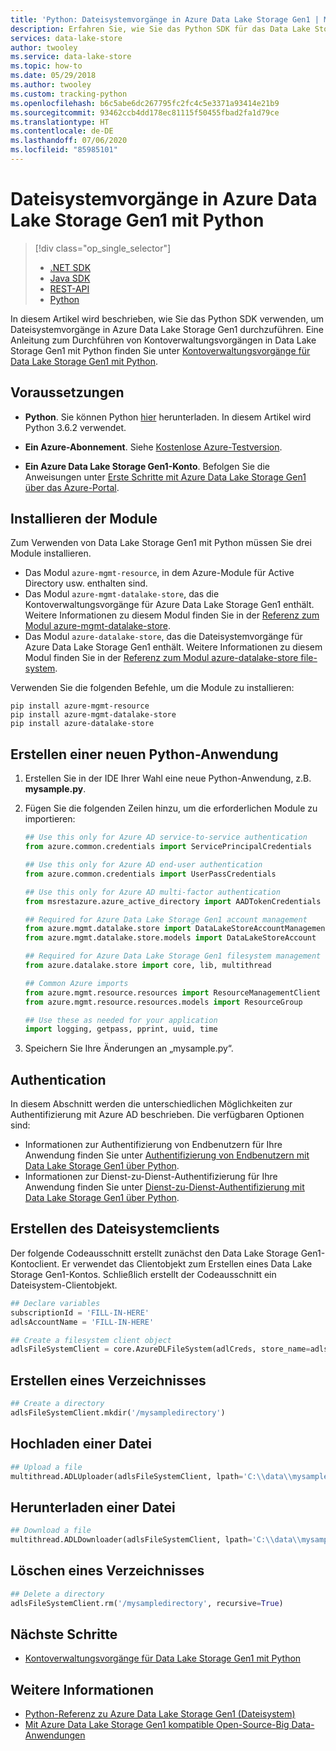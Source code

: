 ```yaml
---
title: 'Python: Dateisystemvorgänge in Azure Data Lake Storage Gen1 | Microsoft-Dokumentation'
description: Erfahren Sie, wie Sie das Python SDK für das Data Lake Storage Gen1-Dateisystem verwenden.
services: data-lake-store
author: twooley
ms.service: data-lake-store
ms.topic: how-to
ms.date: 05/29/2018
ms.author: twooley
ms.custom: tracking-python
ms.openlocfilehash: b6c5abe6dc267795fc2fc4c5e3371a93414e21b9
ms.sourcegitcommit: 93462ccb4dd178ec81115f50455fbad2fa1d79ce
ms.translationtype: HT
ms.contentlocale: de-DE
ms.lasthandoff: 07/06/2020
ms.locfileid: "85985101"
---
```

# <a name="filesystem-operations-on-azure-data-lake-storage-gen1-using-python"></a>Dateisystemvorgänge in Azure Data Lake Storage Gen1 mit Python
> [!div class="op_single_selector"]
> * [.NET SDK](data-lake-store-data-operations-net-sdk.md)
> * [Java SDK](data-lake-store-get-started-java-sdk.md)
> * [REST-API](data-lake-store-data-operations-rest-api.md)
> * [Python](data-lake-store-data-operations-python.md)
>
> 

In diesem Artikel wird beschrieben, wie Sie das Python SDK verwenden, um Dateisystemvorgänge in Azure Data Lake Storage Gen1 durchzuführen. Eine Anleitung zum Durchführen von Kontoverwaltungsvorgängen in Data Lake Storage Gen1 mit Python finden Sie unter [Kontoverwaltungsvorgänge für Data Lake Storage Gen1 mit Python](data-lake-store-get-started-python.md).

## <a name="prerequisites"></a>Voraussetzungen

* **Python**. Sie können Python [hier](https://www.python.org/downloads/) herunterladen. In diesem Artikel wird Python 3.6.2 verwendet.

* **Ein Azure-Abonnement**. Siehe [Kostenlose Azure-Testversion](https://azure.microsoft.com/pricing/free-trial/).

* **Ein Azure Data Lake Storage Gen1-Konto**. Befolgen Sie die Anweisungen unter [Erste Schritte mit Azure Data Lake Storage Gen1 über das Azure-Portal](data-lake-store-get-started-portal.md).

## <a name="install-the-modules"></a>Installieren der Module

Zum Verwenden von Data Lake Storage Gen1 mit Python müssen Sie drei Module installieren.

* Das Modul `azure-mgmt-resource`, in dem Azure-Module für Active Directory usw. enthalten sind.
* Das Modul `azure-mgmt-datalake-store`, das die Kontoverwaltungsvorgänge für Azure Data Lake Storage Gen1 enthält. Weitere Informationen zu diesem Modul finden Sie in der [Referenz zum Modul azure-mgmt-datalake-store](/python/api/azure-mgmt-datalake-store/).
* Das Modul `azure-datalake-store`, das die Dateisystemvorgänge für Azure Data Lake Storage Gen1 enthält. Weitere Informationen zu diesem Modul finden Sie in der [Referenz zum Modul azure-datalake-store file-system](https://docs.microsoft.com/python/api/azure-datalake-store/azure.datalake.store.core/).

Verwenden Sie die folgenden Befehle, um die Module zu installieren:

```console
pip install azure-mgmt-resource
pip install azure-mgmt-datalake-store
pip install azure-datalake-store
```

## <a name="create-a-new-python-application"></a>Erstellen einer neuen Python-Anwendung

1. Erstellen Sie in der IDE Ihrer Wahl eine neue Python-Anwendung, z.B. **mysample.py**.

2. Fügen Sie die folgenden Zeilen hinzu, um die erforderlichen Module zu importieren:

   ```python
   ## Use this only for Azure AD service-to-service authentication
   from azure.common.credentials import ServicePrincipalCredentials

   ## Use this only for Azure AD end-user authentication
   from azure.common.credentials import UserPassCredentials

   ## Use this only for Azure AD multi-factor authentication
   from msrestazure.azure_active_directory import AADTokenCredentials

   ## Required for Azure Data Lake Storage Gen1 account management
   from azure.mgmt.datalake.store import DataLakeStoreAccountManagementClient
   from azure.mgmt.datalake.store.models import DataLakeStoreAccount

   ## Required for Azure Data Lake Storage Gen1 filesystem management
   from azure.datalake.store import core, lib, multithread

   ## Common Azure imports
   from azure.mgmt.resource.resources import ResourceManagementClient
   from azure.mgmt.resource.resources.models import ResourceGroup

   ## Use these as needed for your application
   import logging, getpass, pprint, uuid, time
   ```

3. Speichern Sie Ihre Änderungen an „mysample.py“.

## <a name="authentication"></a>Authentication

In diesem Abschnitt werden die unterschiedlichen Möglichkeiten zur Authentifizierung mit Azure AD beschrieben. Die verfügbaren Optionen sind:

* Informationen zur Authentifizierung von Endbenutzern für Ihre Anwendung finden Sie unter [Authentifizierung von Endbenutzern mit Data Lake Storage Gen1 über Python](data-lake-store-end-user-authenticate-python.md).
* Informationen zur Dienst-zu-Dienst-Authentifizierung für Ihre Anwendung finden Sie unter [Dienst-zu-Dienst-Authentifizierung mit Data Lake Storage Gen1 über Python](data-lake-store-service-to-service-authenticate-python.md).

## <a name="create-filesystem-client"></a>Erstellen des Dateisystemclients

Der folgende Codeausschnitt erstellt zunächst den Data Lake Storage Gen1-Kontoclient. Er verwendet das Clientobjekt zum Erstellen eines Data Lake Storage Gen1-Kontos. Schließlich erstellt der Codeausschnitt ein Dateisystem-Clientobjekt.

```python
## Declare variables
subscriptionId = 'FILL-IN-HERE'
adlsAccountName = 'FILL-IN-HERE'

## Create a filesystem client object
adlsFileSystemClient = core.AzureDLFileSystem(adlCreds, store_name=adlsAccountName)
```

## <a name="create-a-directory"></a>Erstellen eines Verzeichnisses

```python
## Create a directory
adlsFileSystemClient.mkdir('/mysampledirectory')
```

## <a name="upload-a-file"></a>Hochladen einer Datei

```python
## Upload a file
multithread.ADLUploader(adlsFileSystemClient, lpath='C:\\data\\mysamplefile.txt', rpath='/mysampledirectory/mysamplefile.txt', nthreads=64, overwrite=True, buffersize=4194304, blocksize=4194304)
```


## <a name="download-a-file"></a>Herunterladen einer Datei

```python
## Download a file
multithread.ADLDownloader(adlsFileSystemClient, lpath='C:\\data\\mysamplefile.txt.out', rpath='/mysampledirectory/mysamplefile.txt', nthreads=64, overwrite=True, buffersize=4194304, blocksize=4194304)
```

## <a name="delete-a-directory"></a>Löschen eines Verzeichnisses

```python
## Delete a directory
adlsFileSystemClient.rm('/mysampledirectory', recursive=True)
```

## <a name="next-steps"></a>Nächste Schritte
* [Kontoverwaltungsvorgänge für Data Lake Storage Gen1 mit Python](data-lake-store-get-started-python.md)

## <a name="see-also"></a>Weitere Informationen

* [Python-Referenz zu Azure Data Lake Storage Gen1 (Dateisystem)](https://docs.microsoft.com/python/api/azure-datalake-store/azure.datalake.store.core)
* [Mit Azure Data Lake Storage Gen1 kompatible Open-Source-Big Data-Anwendungen](data-lake-store-compatible-oss-other-applications.md)
